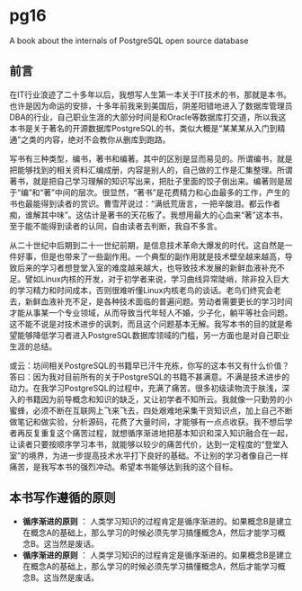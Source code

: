 # pg16
A book about the internals of PostgreSQL open source database

## 前言

在IT行业浪迹了二十多年以后，我想写人生第一本关于IT技术的书，那就是本书。也许是因为命运的安排，十多年前我来到美国后，阴差阳错地进入了数据库管理员DBA的行业，自己职业生涯的大部分时间是和Oracle等数据库打交道，所以我这本书是关于著名的开源数据库PostgreSQL的书，类似大概是“某某某从入门到精通”之类的内容，绝对不会教你从删库到跑路。

写书有三种类型，编书，著书和编著。其中的区别是显而易见的。所谓编书，就是把能够找到的相关资料汇编成册，内容是别人的，自己做的工作是汇集整理。所谓著书，就是把自己学习理解的知识写出来，把肚子里面的饺子倒出来。编著则是居于“编”和“著”中间的层次。很显然，“著书”是花费精力和心血最多的工作，产生的书也最能得到读者的赏识。曹雪芹说过：“满纸荒唐言，一把辛酸泪。都云作者痴，谁解其中味”。这估计是著书的天花板了。我想用最大的心血来“著”这本书，至于能不能得到读者的认同，自由读者去判断，我自不多言。

从二十世纪中后期到二十一世纪前期，是信息技术革命大爆发的时代。这自然是一件好事，但是也带来了一些副作用。一个典型的副作用就是技术壁垒越来越高，导致后来的学习者想登堂入室的难度越来越大，也导致技术发展的新鲜血液补充不足。譬如Linux内核的开发，对于初学者来说，学习曲线异常陡峭，除非投入巨大的学习精力和时间成本，否则很难听懂Linux内核老鸟的谈话。老鸟们终究会老去，新鲜血液补充不足，是各种技术面临的普遍问题。劳动者需要更长的学习时间才能从事某一个专业领域，从而导致当代年轻人不婚，少子化，躺平等社会问题。这不能不说是对技术进步的讽刺，而且这个问题基本无解。我写本书的目的就是希望能够降低学习者进入PostgreSQL数据库领域的门槛，另一方面也是对自己职业生涯的总结。

或云：坊间相关PostgreSQL的书籍早已汗牛充栋，你写的这本书又有什么价值？答曰：因为我对目前所有的关于PostgreSQL的书籍不甚满意。不满是技术进步的动力。在我学习PostgreSQL的过程中，充满了痛苦。很多初级读物流于肤浅，深入的书籍因为前导概念和知识的缺乏，又让初学者不知所云。我就像一只勤劳的小蜜蜂，必须不断在互联网上飞来飞去，四处艰难地采集干货知识点，加上自己不断做笔记和做实验，分析源码，花费了大量时间，才能够有一点点收获。我不想后学者再反复重复这个痛苦过程，就想循序渐进地把基本知识和深入知识融合在一起，让读者只要按顺序学习本书，就能够以较少的痛苦代价，达到一定程度的“登堂入室”的境界，为进一步提高技术水平打下良好的基础。不让别的学习者像自己一样痛苦，是我写本书的强烈冲动。希望本书能够达到我的这个目标。

## 本书写作遵循的原则
- **循序渐进的原则** ： 人类学习知识的过程肯定是循序渐进的。如果概念B是建立在概念A的基础上，那么学习的时候必须先学习搞懂概念A，然后才能学习概念B。这当然是废话。
- **循序渐进的原则** ： 人类学习知识的过程肯定是循序渐进的。如果概念B是建立在概念A的基础上，那么学习的时候必须先学习搞懂概念A，然后才能学习概念B。这当然是废话。


